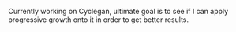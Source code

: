 Currently working on Cyclegan, ultimate goal is to see if I can apply progressive growth onto it in order to get better results.
